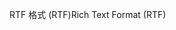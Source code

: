 <span data-ttu-id="dacd2-101">RTF 格式 (RTF)</span><span class="sxs-lookup"><span data-stu-id="dacd2-101">Rich Text Format (RTF)</span></span>